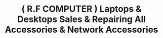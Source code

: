 ---
title: "( R.F COMPUTER ) Laptops & Desktops Sales & Repairing All Accessories & Network Accessories"
url: /karachi/r-f-computer-laptops-and-desktops-sales-and-repairing-all-accessories-and-network-accessories/
shop: computer
---